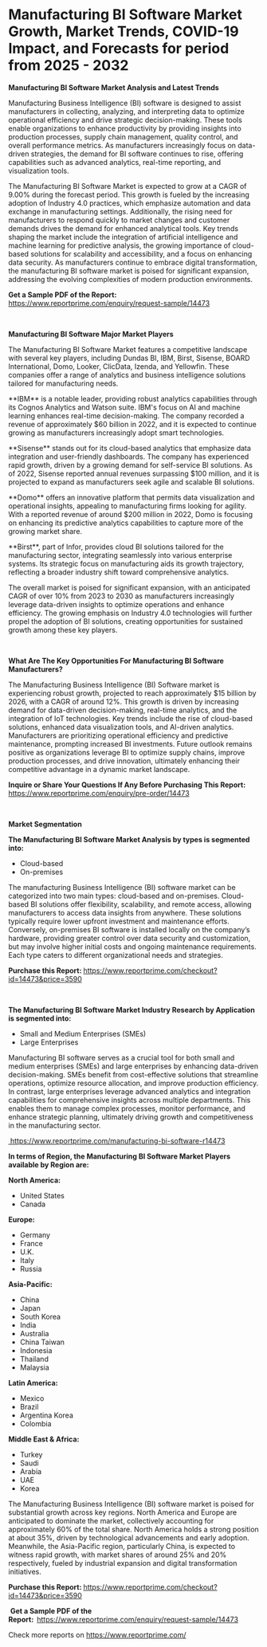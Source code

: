 <p><h1>Manufacturing BI Software Market Growth, Market Trends, COVID-19 Impact, and Forecasts for period from 2025 - 2032</h1></p><p><strong>Manufacturing BI Software Market Analysis and Latest Trends</strong></p>
<p><p>Manufacturing Business Intelligence (BI) software is designed to assist manufacturers in collecting, analyzing, and interpreting data to optimize operational efficiency and drive strategic decision-making. These tools enable organizations to enhance productivity by providing insights into production processes, supply chain management, quality control, and overall performance metrics. As manufacturers increasingly focus on data-driven strategies, the demand for BI software continues to rise, offering capabilities such as advanced analytics, real-time reporting, and visualization tools.</p><p>The Manufacturing BI Software Market is expected to grow at a CAGR of 9.00% during the forecast period. This growth is fueled by the increasing adoption of Industry 4.0 practices, which emphasize automation and data exchange in manufacturing settings. Additionally, the rising need for manufacturers to respond quickly to market changes and customer demands drives the demand for enhanced analytical tools. Key trends shaping the market include the integration of artificial intelligence and machine learning for predictive analysis, the growing importance of cloud-based solutions for scalability and accessibility, and a focus on enhancing data security. As manufacturers continue to embrace digital transformation, the manufacturing BI software market is poised for significant expansion, addressing the evolving complexities of modern production environments.</p></p>
<p><strong>Get a Sample PDF of the Report:&nbsp;</strong> <a href="https://www.reportprime.com/enquiry/request-sample/14473?utm_campaign=2958&utm_medium=2&utm_source=Github&utm_content=ia&utm_term=20032025&utm_id=manufacturing-bi-software">https://www.reportprime.com/enquiry/request-sample/14473</a></p>
<p>&nbsp;</p>
<p><strong>Manufacturing BI Software Major Market Players</strong></p>
<p><p>The Manufacturing BI Software Market features a competitive landscape with several key players, including Dundas BI, IBM, Birst, Sisense, BOARD International, Domo, Looker, ClicData, Izenda, and Yellowfin. These companies offer a range of analytics and business intelligence solutions tailored for manufacturing needs.</p><p>**IBM** is a notable leader, providing robust analytics capabilities through its Cognos Analytics and Watson suite. IBM's focus on AI and machine learning enhances real-time decision-making. The company recorded a revenue of approximately $60 billion in 2022, and it is expected to continue growing as manufacturers increasingly adopt smart technologies.</p><p>**Sisense** stands out for its cloud-based analytics that emphasize data integration and user-friendly dashboards. The company has experienced rapid growth, driven by a growing demand for self-service BI solutions. As of 2022, Sisense reported annual revenues surpassing $100 million, and it is projected to expand as manufacturers seek agile and scalable BI solutions.</p><p>**Domo** offers an innovative platform that permits data visualization and operational insights, appealing to manufacturing firms looking for agility. With a reported revenue of around $200 million in 2022, Domo is focusing on enhancing its predictive analytics capabilities to capture more of the growing market share.</p><p>**Birst**, part of Infor, provides cloud BI solutions tailored for the manufacturing sector, integrating seamlessly into various enterprise systems. Its strategic focus on manufacturing aids its growth trajectory, reflecting a broader industry shift toward comprehensive analytics.</p><p>The overall market is poised for significant expansion, with an anticipated CAGR of over 10% from 2023 to 2030 as manufacturers increasingly leverage data-driven insights to optimize operations and enhance efficiency. The growing emphasis on Industry 4.0 technologies will further propel the adoption of BI solutions, creating opportunities for sustained growth among these key players.</p></p>
<p>&nbsp;</p>
<p><strong>What Are The Key Opportunities For Manufacturing BI Software Manufacturers?</strong></p>
<p><p>The Manufacturing Business Intelligence (BI) Software market is experiencing robust growth, projected to reach approximately $15 billion by 2026, with a CAGR of around 12%. This growth is driven by increasing demand for data-driven decision-making, real-time analytics, and the integration of IoT technologies. Key trends include the rise of cloud-based solutions, enhanced data visualization tools, and AI-driven analytics. Manufacturers are prioritizing operational efficiency and predictive maintenance, prompting increased BI investments. Future outlook remains positive as organizations leverage BI to optimize supply chains, improve production processes, and drive innovation, ultimately enhancing their competitive advantage in a dynamic market landscape.</p></p>
<p><strong>Inquire or Share Your Questions If Any Before Purchasing This Report:</strong> <a href="https://www.reportprime.com/enquiry/pre-order/14473?utm_campaign=2958&utm_medium=2&utm_source=Github&utm_content=ia&utm_term=20032025&utm_id=manufacturing-bi-software">https://www.reportprime.com/enquiry/pre-order/14473</a></p>
<p>&nbsp;</p>
<p><strong>Market Segmentation</strong></p>
<p><strong>The Manufacturing BI Software Market Analysis by types is segmented into:</strong></p>
<p><ul><li>Cloud-based</li><li>On-premises</li></ul></p>
<p><p>The manufacturing Business Intelligence (BI) software market can be categorized into two main types: cloud-based and on-premises. Cloud-based BI solutions offer flexibility, scalability, and remote access, allowing manufacturers to access data insights from anywhere. These solutions typically require lower upfront investment and maintenance efforts. Conversely, on-premises BI software is installed locally on the company’s hardware, providing greater control over data security and customization, but may involve higher initial costs and ongoing maintenance requirements. Each type caters to different organizational needs and strategies.</p></p>
<p><strong>Purchase this Report:&nbsp;</strong><a href="https://www.reportprime.com/checkout?id=14473&price=3590&utm_campaign=2958&utm_medium=2&utm_source=Github&utm_content=ia&utm_term=20032025&utm_id=manufacturing-bi-software">https://www.reportprime.com/checkout?id=14473&price=3590</a></p>
<p>&nbsp;</p>
<p><strong>The Manufacturing BI Software Market Industry Research by Application is segmented into:</strong></p>
<p><ul><li>Small and Medium Enterprises (SMEs)</li><li>Large Enterprises</li></ul></p>
<p><p>Manufacturing BI software serves as a crucial tool for both small and medium enterprises (SMEs) and large enterprises by enhancing data-driven decision-making. SMEs benefit from cost-effective solutions that streamline operations, optimize resource allocation, and improve production efficiency. In contrast, large enterprises leverage advanced analytics and integration capabilities for comprehensive insights across multiple departments. This enables them to manage complex processes, monitor performance, and enhance strategic planning, ultimately driving growth and competitiveness in the manufacturing sector.</p></p>
<p><a href="https://www.reportprime.com/manufacturing-bi-software-r14473?utm_campaign=2958&utm_medium=2&utm_source=Github&utm_content=ia&utm_term=20032025&utm_id=manufacturing-bi-software">&nbsp;https://www.reportprime.com/manufacturing-bi-software-r14473</a></p>
<p><strong>In terms of Region, the Manufacturing BI Software Market Players available by Region are:</strong></p>
<p>
    <p> <strong> North America: </strong>
        <ul>
            <li>United States</li>
            <li>Canada</li>
        </ul>
        </p> 
    <p> <strong> Europe: </strong>
        <ul>
            <li>Germany</li>
            <li>France</li>
            <li>U.K.</li>
            <li>Italy</li>
            <li>Russia</li>
        </ul>
        </p> 
    <p> <strong> Asia-Pacific: </strong>
        <ul>
            <li>China</li>
            <li>Japan</li>
            <li>South Korea</li>
            <li>India</li>
            <li>Australia</li>
            <li>China Taiwan</li>
            <li>Indonesia</li>
            <li>Thailand</li>
            <li>Malaysia</li>
        </ul>
        </p> 
    <p> <strong> Latin America: </strong>
        <ul>
            <li>Mexico</li>
            <li>Brazil</li>
            <li>Argentina Korea</li>
            <li>Colombia</li>
        </ul>
        </p> 
    <p> <strong> Middle East & Africa: </strong>
        <ul>
            <li>Turkey</li>
            <li>Saudi</li>
            <li>Arabia</li>
            <li>UAE</li>
            <li>Korea</li>
        </ul>
    </p>
    </p>
<p><p>The Manufacturing Business Intelligence (BI) software market is poised for substantial growth across key regions. North America and Europe are anticipated to dominate the market, collectively accounting for approximately 60% of the total share. North America holds a strong position at about 35%, driven by technological advancements and early adoption. Meanwhile, the Asia-Pacific region, particularly China, is expected to witness rapid growth, with market shares of around 25% and 20% respectively, fueled by industrial expansion and digital transformation initiatives.</p></p>
<p><strong>Purchase this Report: </strong><a href="https://www.reportprime.com/checkout?id=14473&price=3590&utm_campaign=2958&utm_medium=2&utm_source=Github&utm_content=ia&utm_term=20032025&utm_id=manufacturing-bi-software">https://www.reportprime.com/checkout?id=14473&price=3590</a></p>
<p>&nbsp;<strong>Get a Sample PDF of the Report:&nbsp;&nbsp;</strong><a href="https://www.reportprime.com/enquiry/request-sample/14473?utm_campaign=2958&utm_medium=2&utm_source=Github&utm_content=ia&utm_term=20032025&utm_id=manufacturing-bi-software">https://www.reportprime.com/enquiry/request-sample/14473</a></p>
<p><strong></strong></p>
<p>Check more reports on <a href="https://www.reportprime.com/?utm_campaign=2958&utm_medium=2&utm_source=Github&utm_content=ia&utm_term=20032025&utm_id=manufacturing-bi-software">https://www.reportprime.com/</a></p>